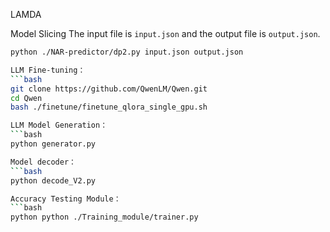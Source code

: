 LAMDA

Model Slicing
The input file is `input.json` and the output file is `output.json`.

```bash
python ./NAR-predictor/dp2.py input.json output.json

LLM Fine-tuning：
```bash
git clone https://github.com/QwenLM/Qwen.git
cd Qwen
bash ./finetune/finetune_qlora_single_gpu.sh 

LLM Model Generation：
```bash
python generator.py

Model decoder：
```bash
python decode_V2.py

Accuracy Testing Module：
```bash
python python ./Training_module/trainer.py



